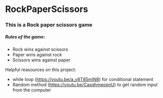 # RockPaperScissors
### This is a Rock paper scissors game
##### Rules of the game:
- Rock wins against scissors
- Paper wins against rock
- Scissors wins against paper

Helpful reasources on this project:
- while loop (https://youtu.be/a_v8T85mlN8) for conditional statement
- Random method (https://youtu.be/CasqhmeopnU) to get random input from the computer
